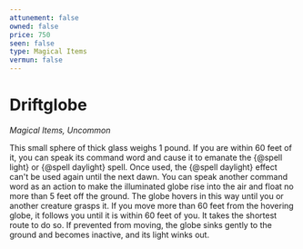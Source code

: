 ```yaml
---
attunement: false
owned: false
price: 750
seen: false
type: Magical Items
vermun: false
---
```

# Driftglobe

*Magical Items, Uncommon*

This small sphere of thick glass weighs 1 pound. If you are within 60 feet of it, you can speak its command word and cause it to emanate the {@spell light} or {@spell daylight} spell. Once used, the {@spell daylight} effect can't be used again until the next dawn. You can speak another command word as an action to make the illuminated globe rise into the air and float no more than 5 feet off the ground. The globe hovers in this way until you or another creature grasps it. If you move more than 60 feet from the hovering globe, it follows you until it is within 60 feet of you. It takes the shortest route to do so. If prevented from moving, the globe sinks gently to the ground and becomes inactive, and its light winks out.
